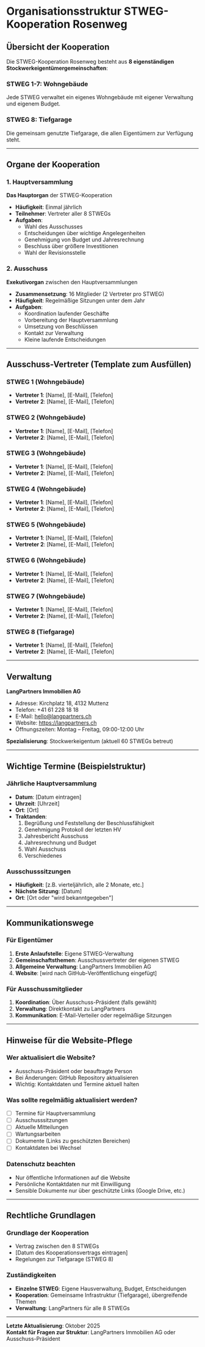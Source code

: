 # Organisationsstruktur STWEG-Kooperation Rosenweg

## Übersicht der Kooperation

Die STWEG-Kooperation Rosenweg besteht aus **8 eigenständigen Stockwerkeigentümergemeinschaften**:

### STWEG 1-7: Wohngebäude
Jede STWEG verwaltet ein eigenes Wohngebäude mit eigener Verwaltung und eigenem Budget.

### STWEG 8: Tiefgarage
Die gemeinsam genutzte Tiefgarage, die allen Eigentümern zur Verfügung steht.

---

## Organe der Kooperation

### 1. Hauptversammlung
**Das Hauptorgan** der STWEG-Kooperation

- **Häufigkeit**: Einmal jährlich
- **Teilnehmer**: Vertreter aller 8 STWEGs
- **Aufgaben**:
  - Wahl des Ausschusses
  - Entscheidungen über wichtige Angelegenheiten
  - Genehmigung von Budget und Jahresrechnung
  - Beschluss über größere Investitionen
  - Wahl der Revisionsstelle

### 2. Ausschuss
**Exekutivorgan** zwischen den Hauptversammlungen

- **Zusammensetzung**: 16 Mitglieder (2 Vertreter pro STWEG)
- **Häufigkeit**: Regelmäßige Sitzungen unter dem Jahr
- **Aufgaben**:
  - Koordination laufender Geschäfte
  - Vorbereitung der Hauptversammlung
  - Umsetzung von Beschlüssen
  - Kontakt zur Verwaltung
  - Kleine laufende Entscheidungen

---

## Ausschuss-Vertreter (Template zum Ausfüllen)

### STWEG 1 (Wohngebäude)
- **Vertreter 1**: [Name], [E-Mail], [Telefon]
- **Vertreter 2**: [Name], [E-Mail], [Telefon]

### STWEG 2 (Wohngebäude)
- **Vertreter 1**: [Name], [E-Mail], [Telefon]
- **Vertreter 2**: [Name], [E-Mail], [Telefon]

### STWEG 3 (Wohngebäude)
- **Vertreter 1**: [Name], [E-Mail], [Telefon]
- **Vertreter 2**: [Name], [E-Mail], [Telefon]

### STWEG 4 (Wohngebäude)
- **Vertreter 1**: [Name], [E-Mail], [Telefon]
- **Vertreter 2**: [Name], [E-Mail], [Telefon]

### STWEG 5 (Wohngebäude)
- **Vertreter 1**: [Name], [E-Mail], [Telefon]
- **Vertreter 2**: [Name], [E-Mail], [Telefon]

### STWEG 6 (Wohngebäude)
- **Vertreter 1**: [Name], [E-Mail], [Telefon]
- **Vertreter 2**: [Name], [E-Mail], [Telefon]

### STWEG 7 (Wohngebäude)
- **Vertreter 1**: [Name], [E-Mail], [Telefon]
- **Vertreter 2**: [Name], [E-Mail], [Telefon]

### STWEG 8 (Tiefgarage)
- **Vertreter 1**: [Name], [E-Mail], [Telefon]
- **Vertreter 2**: [Name], [E-Mail], [Telefon]

---

## Verwaltung

**LangPartners Immobilien AG**
- Adresse: Kirchplatz 18, 4132 Muttenz
- Telefon: +41 61 228 18 18
- E-Mail: hello@langpartners.ch
- Website: https://langpartners.ch
- Öffnungszeiten: Montag – Freitag, 09:00-12:00 Uhr

**Spezialisierung**: Stockwerkeigentum (aktuell 60 STWEGs betreut)

---

## Wichtige Termine (Beispielstruktur)

### Jährliche Hauptversammlung
- **Datum**: [Datum eintragen]
- **Uhrzeit**: [Uhrzeit]
- **Ort**: [Ort]
- **Traktanden**: 
  1. Begrüßung und Feststellung der Beschlussfähigkeit
  2. Genehmigung Protokoll der letzten HV
  3. Jahresbericht Ausschuss
  4. Jahresrechnung und Budget
  5. Wahl Ausschuss
  6. Verschiedenes

### Ausschusssitzungen
- **Häufigkeit**: [z.B. vierteljährlich, alle 2 Monate, etc.]
- **Nächste Sitzung**: [Datum]
- **Ort**: [Ort oder "wird bekanntgegeben"]

---

## Kommunikationswege

### Für Eigentümer
1. **Erste Anlaufstelle**: Eigene STWEG-Verwaltung
2. **Gemeinschaftsthemen**: Ausschussvertreter der eigenen STWEG
3. **Allgemeine Verwaltung**: LangPartners Immobilien AG
4. **Website**: [wird nach GitHub-Veröffentlichung eingefügt]

### Für Ausschussmitglieder
1. **Koordination**: Über Ausschuss-Präsident (falls gewählt)
2. **Verwaltung**: Direktkontakt zu LangPartners
3. **Kommunikation**: E-Mail-Verteiler oder regelmäßige Sitzungen

---

## Hinweise für die Website-Pflege

### Wer aktualisiert die Website?
- Ausschuss-Präsident oder beauftragte Person
- Bei Änderungen: GitHub Repository aktualisieren
- Wichtig: Kontaktdaten und Termine aktuell halten

### Was sollte regelmäßig aktualisiert werden?
- [ ] Termine für Hauptversammlung
- [ ] Ausschusssitzungen
- [ ] Aktuelle Mitteilungen
- [ ] Wartungsarbeiten
- [ ] Dokumente (Links zu geschützten Bereichen)
- [ ] Kontaktdaten bei Wechsel

### Datenschutz beachten
- Nur öffentliche Informationen auf die Website
- Persönliche Kontaktdaten nur mit Einwilligung
- Sensible Dokumente nur über geschützte Links (Google Drive, etc.)

---

## Rechtliche Grundlagen

### Grundlage der Kooperation
- Vertrag zwischen den 8 STWEGs
- [Datum des Kooperationsvertrags eintragen]
- Regelungen zur Tiefgarage (STWEG 8)

### Zuständigkeiten
- **Einzelne STWEG**: Eigene Hausverwaltung, Budget, Entscheidungen
- **Kooperation**: Gemeinsame Infrastruktur (Tiefgarage), übergreifende Themen
- **Verwaltung**: LangPartners für alle 8 STWEGs

---

**Letzte Aktualisierung**: Oktober 2025  
**Kontakt für Fragen zur Struktur**: LangPartners Immobilien AG oder Ausschuss-Präsident
